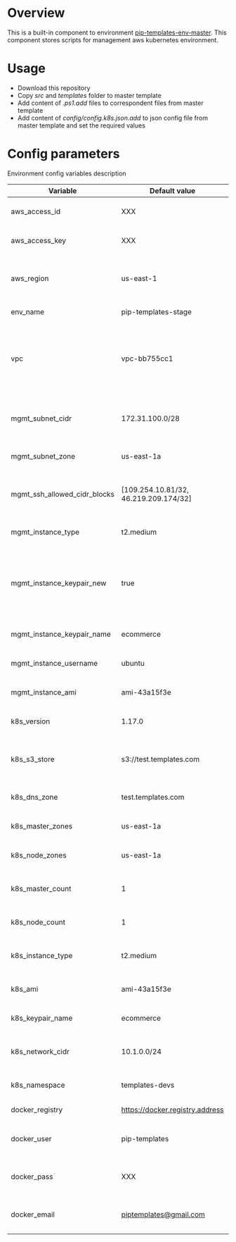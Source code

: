 # Overview

This is a built-in component to environment [pip-templates-env-master](https://github.com/pip-templates/pip-templates-env-master). 
This component stores scripts for management aws kubernetes environment.

# Usage

- Download this repository
- Copy *src* and *templates* folder to master template
- Add content of *.ps1.add* files to correspondent files from master template
- Add content of *config/config.k8s.json.add* to json config file from master template and set the required values

# Config parameters

Environment config variables description

| Variable | Default value | Description |
|----|----|---|
| aws_access_id | XXX | AWS id for access resources |
| aws_access_key | XXX | AWS key for access resources |
| aws_region | us-east-1 | AWS region where resources will be created |
| env_name | pip-templates-stage | Name of environment |
| vpc | vpc-bb755cc1 | Amazon Virtual Private Cloud name where resources will be created |
| mgmt_subnet_cidr | 172.31.100.0/28 | MGMT station subnet address pool |
| mgmt_subnet_zone | us-east-1a | MGMT station subnet zone |
| mgmt_ssh_allowed_cidr_blocks | [109.254.10.81/32, 46.219.209.174/32] | MGMT station address pool allowed to SSH |
| mgmt_instance_type | t2.medium | MGMT station vm type |
| mgmt_instance_keypair_new | true | Switch for creation new ssh key. If set to *true* - then key pair will be added to AWS |
| mgmt_instance_keypair_name | ecommerce | MGMT station vm keypair |
| mgmt_instance_username | ubuntu | MGMT station vm username |
| mgmt_instance_ami | ami-43a15f3e | MGMT station vm aws image |
| k8s_version | 1.17.0 | Kubernetes cluster version |
| k8s_s3_store | s3://test.templates.com | Kubernetes cluster aws storage (required for kops files) |
| k8s_dns_zone | test.templates.com | Kubernetes cluster dns zone |
| k8s_master_zones | us-east-1a | KKubernetes master aws zone/region |
| k8s_node_zones | us-east-1a | Kubernetes node aws zone/region |
| k8s_master_count | 1 | Kubernetes cluster master count |
| k8s_node_count | 1 | Kubernetes cluster node count |
| k8s_instance_type | t2.medium | Kubernetes cluster instance type |
| k8s_ami | ami-43a15f3e | Kubernetes cluster aws image |
| k8s_keypair_name | ecommerce | Kubernetes cluster keypair |
| k8s_network_cidr | 10.1.0.0/24 | Kubernetes cluster address pool |
| k8s_namespace | templates-devs | Kubernetes components namespace |
| docker_registry | https://docker.registry.address | Docker registry host |
| docker_user | pip-templates | Docker registry credentials username |
| docker_pass | XXX | Docker registry credentials password |
| docker_email | piptemplates@gmail.com | Docker registry credentials password |
